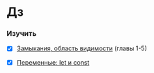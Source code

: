 # Дз

### Изучить

- [x] [Замыкания, область видимости](https://learn.javascript.ru/functions-closures)  (главы 1-5)
- [x] [Переменные: let и const](https://learn.javascript.ru/let-const)

